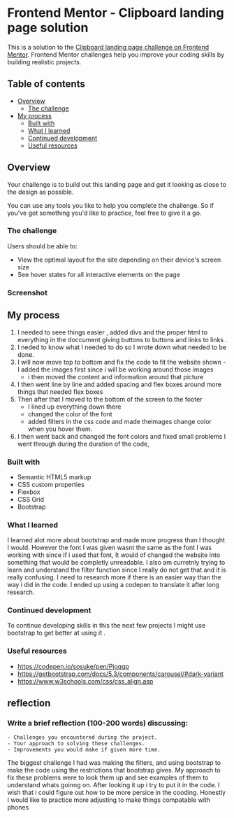 # Frontend Mentor - Clipboard landing page solution

This is a solution to the [Clipboard landing page challenge on Frontend Mentor](https://www.frontendmentor.io/challenges/clipboard-landing-page-5cc9bccd6c4c91111378ecb9). Frontend Mentor challenges help you improve your coding skills by building realistic projects. 

## Table of contents

- [Overview](#overview)
  - [The challenge](#the-challenge)
- [My process](#my-process)
  - [Built with](#built-with)
  - [What I learned](#what-i-learned)
  - [Continued development](#continued-development)
  - [Useful resources](#useful-resources)

## Overview
Your challenge is to build out this landing page and get it looking as close to the design as possible.

You can use any tools you like to help you complete the challenge. So if you've got something you'd like to practice, feel free to give it a go.

### The challenge

Users should be able to:

- View the optimal layout for the site depending on their device's screen size
- See hover states for all interactive elements on the page

### Screenshot
## My process
1. I needed to seee things easier , added divs and the proper html to everything in the doccument giving buttons to buttons and links to links .
2. I neded to know what I needed to do so I wrote down what needed to be done. 
3. I will now move top to bottom and fix the code to fit the website shown
    -I added the images first since i will be working around those images 
    - i then moved the content and information around that  picture 
4. I then went line by line and added spacing and flex boxes around more things that needed flex boxes
5. Then after that I moved to the bottom of the screen to the footer 
    - I lined up everything down there 
    -  changed the color of the font 
    - added filters in the css code and made theimages change color when you hover them. 
6. I then went back and changed the font colors and fixed small problems I went through during the duration of the code, 
### Built with

- Semantic HTML5 markup
- CSS custom properties
- Flexbox
- CSS Grid
- Bootstrap


### What I learned

I learned alot more about bootstrap and made more progress than I thought I would. However the font I was given wasnt the same as the font I was working with since if i used that font, It would of changed the website into something that would be completly unreadable. I also am curretnly trying to learn and understand the filter function since I really do not get that and it is really confusing. I need to research more if there is an easier way than the way i did in the  code.  I ended up using a codepen to translate it after long research. 



### Continued development

To continue developing skills in this the next few projects I might use bootstrap to get better at using it . 


### Useful resources

- https://codepen.io/sosuke/pen/Pjoqqp
- https://getbootstrap.com/docs/5.3/components/carousel/#dark-variant
- https://www.w3schools.com/css/css_align.asp


## reflection 

### Write a brief reflection (100-200 words) discussing:
    - Challenges you encountered during the project.
    - Your approach to solving these challenges.
    - Improvements you would make if given more time.
The biggest challenge I had was making the filters, and using bootstrap to make the code using the restrictions that bootstrap gives. My approach to fix these problems were to look them up and see examples of them to understand whats goinng on. After looking it up i try to put it in the code. I wish that i could figure out how to be more persice in the cooding.  Honestly  I would like to practice more adjusting to make things compatable with phones 



